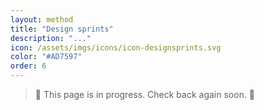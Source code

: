 ```yaml
---
layout: method
title: "Design sprints"
description: "..."
icon: /assets/imgs/icons/icon-designsprints.svg
color: "#AD7597"
order: 6
---
```


> 🚧 This page is in progress. Check back again soon. 🚧